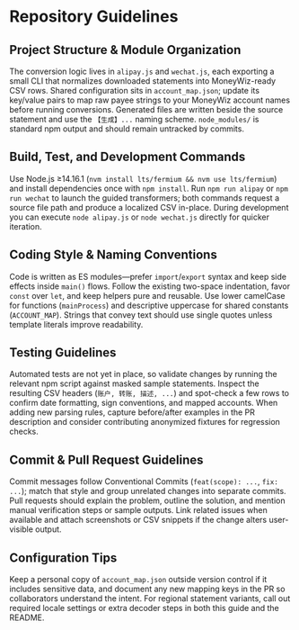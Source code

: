 # Repository Guidelines

## Project Structure & Module Organization
The conversion logic lives in `alipay.js` and `wechat.js`, each exporting a small CLI that normalizes downloaded statements into MoneyWiz-ready CSV rows. Shared configuration sits in `account_map.json`; update its key/value pairs to map raw payee strings to your MoneyWiz account names before running conversions. Generated files are written beside the source statement and use the `【生成】...` naming scheme. `node_modules/` is standard npm output and should remain untracked by commits.

## Build, Test, and Development Commands
Use Node.js ≥14.16.1 (`nvm install lts/fermium && nvm use lts/fermium`) and install dependencies once with `npm install`. Run `npm run alipay` or `npm run wechat` to launch the guided transformers; both commands request a source file path and produce a localized CSV in-place. During development you can execute `node alipay.js` or `node wechat.js` directly for quicker iteration.

## Coding Style & Naming Conventions
Code is written as ES modules—prefer `import`/`export` syntax and keep side effects inside `main()` flows. Follow the existing two-space indentation, favor `const` over `let`, and keep helpers pure and reusable. Use lower camelCase for functions (`mainProcess`) and descriptive uppercase for shared constants (`ACCOUNT_MAP`). Strings that convey text should use single quotes unless template literals improve readability.

## Testing Guidelines
Automated tests are not yet in place, so validate changes by running the relevant npm script against masked sample statements. Inspect the resulting CSV headers (`账户, 转账, 描述, ...`) and spot-check a few rows to confirm date formatting, sign conventions, and mapped accounts. When adding new parsing rules, capture before/after examples in the PR description and consider contributing anonymized fixtures for regression checks.

## Commit & Pull Request Guidelines
Commit messages follow Conventional Commits (`feat(scope): ...`, `fix: ...`); match that style and group unrelated changes into separate commits. Pull requests should explain the problem, outline the solution, and mention manual verification steps or sample outputs. Link related issues when available and attach screenshots or CSV snippets if the change alters user-visible output.

## Configuration Tips
Keep a personal copy of `account_map.json` outside version control if it includes sensitive data, and document any new mapping keys in the PR so collaborators understand the intent. For regional statement variants, call out required locale settings or extra decoder steps in both this guide and the README.
